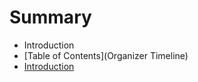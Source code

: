 # Summary

* Introduction
* [Table of Contents](Organizer Timeline)
* [Introduction](introduction.md)


